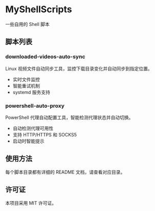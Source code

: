 # MyShellScripts

一些自用的 Shell 脚本

## 脚本列表

### downloaded-videos-auto-sync
Linux 视频文件自动同步工具，监控下载目录变化并自动同步到指定位置。

- 实时文件监控
- 智能重试机制
- systemd 服务支持

### powershell-auto-proxy
PowerShell 代理自动配置工具，智能检测代理状态并自动切换。

- 自动检测代理可用性
- 支持 HTTP/HTTPS 和 SOCKS5
- 启动时智能提示

## 使用方法

每个脚本目录都有详细的 README 文档，请查看对应目录。

## 许可证

本项目采用 MIT 许可证。
